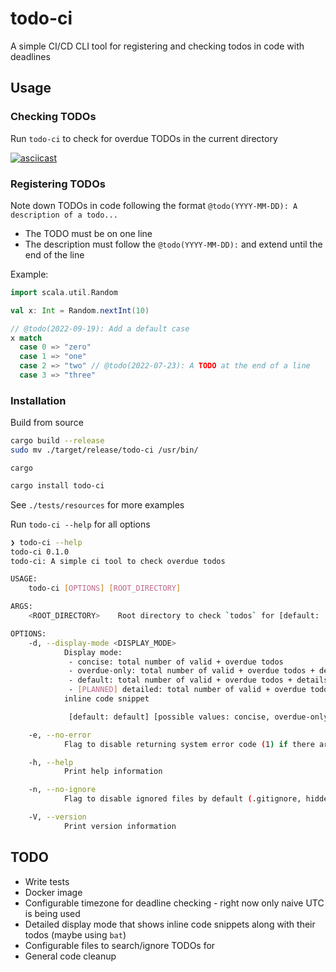 # todo-ci

A simple CI/CD CLI tool for registering and checking todos in code with deadlines

## Usage

### Checking TODOs

Run `todo-ci` to check for overdue TODOs in the current directory

[![asciicast](https://asciinema.org/a/FzpmPuyWCSpLZnkAGlDQCzHjd.svg)](https://asciinema.org/a/FzpmPuyWCSpLZnkAGlDQCzHjd)


### Registering TODOs

Note down TODOs in code following the format `@todo(YYYY-MM-DD): A description of a todo...`
- The TODO must be on one line
- The description must follow the `@todo(YYYY-MM-DD):` and extend until the end of the line

Example:

```scala
import scala.util.Random

val x: Int = Random.nextInt(10)

// @todo(2022-09-19): Add a default case
x match
  case 0 => "zero" 
  case 1 => "one"
  case 2 => "two" // @todo(2022-07-23): A TODO at the end of a line 
  case 3 => "three" 

```


### Installation

Build from source 
```bash
cargo build --release
sudo mv ./target/release/todo-ci /usr/bin/
```

`cargo`
```bash
cargo install todo-ci
```

See `./tests/resources` for more examples

Run `todo-ci --help` for all options

```bash
❯ todo-ci --help
todo-ci 0.1.0
todo-ci: A simple ci tool to check overdue todos

USAGE:
    todo-ci [OPTIONS] [ROOT_DIRECTORY]

ARGS:
    <ROOT_DIRECTORY>    Root directory to check `todos` for [default: ./]

OPTIONS:
    -d, --display-mode <DISPLAY_MODE>
            Display mode:
             - concise: total number of valid + overdue todos
             - overdue-only: total number of valid + overdue todos + details of overdue todos
             - default: total number of valid + overdue todos + details of all todos
             - [PLANNED] detailed: total number of valid + overdue todos + details of all todos with
            inline code snippet

             [default: default] [possible values: concise, overdue-only, default]

    -e, --no-error
            Flag to disable returning system error code (1) if there are overdue todos

    -h, --help
            Print help information

    -n, --no-ignore
            Flag to disable ignored files by default (.gitignore, hidden files, etc.)

    -V, --version
            Print version information
```

## TODO

- Write tests
- Docker image
- Configurable timezone for deadline checking -  right now only naive UTC is being used
- Detailed display mode that shows inline code snippets along with their todos (maybe using `bat`)
- Configurable files to search/ignore TODOs for
- General code cleanup